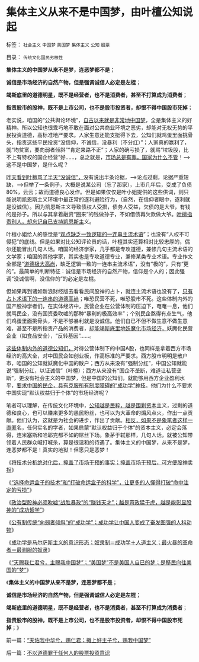 # 集体主义从来不是中国梦，由叶檀公知说起

标签： `社会主义` `中国梦` `美国梦` `集体主义` `公知` `股票` 

目录： `传统文化国民劣根性`



**集体主义的中国梦从来不是梦，连恶梦都不是**；

**诚信是市场经济的自然产物，但是强调诚信人必定是左棍**；

**竭斯底里的道德明星，既不是经营者，也不是消费者，甚至不打算成为消费者**；

**指责股市的股神，既不是上市公司，也不是股市投资者，却恨不得中国股市死掉**；

老实说，咱国的“公共舆论环境”，[自古以来就是非常地中国梦](../../../2013/4/25/成功学的“向弱者倾斜”的中国梦.md)，全是集体主义的好精神。所以公知也很乖巧地不敢在面对公共商业环境之恶劣，却能对无权无势的平民投资道德，高标准地严要求。人家生意还能支挺得下去，公知们就鸡蛋里面挑骨头，指责这些平民投资“没信仰，不诚信，没暴利（不分红）”；人家真的赢利了，就“均贫富，要向弱者倾斜”“肯定来路不正”；人家的确亏损了，就骂“垃圾股，比不上有特权的国企经营”好……，总之就是，[市场总是有罪，国家为什么不管](../../../2011/8/15/胡乱批评政府的国民劣根性.md)！——>这不是中国梦，是什么呢？

[昨天看到叶檀骂了半天“没诚信”，](../../../2013/4/25/用QF2机构“拉动A股”是错误的货币政策，兼谈叶檀.md)没有说出半条论据，——>论点过剩，论据严重短缺，——>但举了一条例子，大概是说某公司（忘了那家），上市几年后，变成了负债80%，云云；故而道德良心发作。但是如果仅仅是叶小姐提供的这些供词，则只能说明凯恩斯主义环境中最正常的逐利避险行为，（自然，在信仰者眼中，逐利就是没诚信）。因为凯恩斯主义导致债权人受损，债务人受益，欠债的是大爷，有钱的是孙子。所以与其拿着融资“圈来”的钱做孙子，不如借债再欠款做大爷。[叶檀指责别人，却忘记自已支持凯恩斯主](../../../2013/4/12/如果凯恩斯主义是错的，中国将比日本惨得太多了.md)义。

叶檀小姐给人的感觉是“[观点缺乏一致逻辑的一连串主流术语](../../../2011/1/28/缺乏逻辑能力可能是脑残综合症的典型症状.md)”；也没有“人权不可侵犯”的底线。但是如果对比公知评论员的话，叶檀其实还算相对比较忠厚的，偶尔还能冒出几句人话。咱国的经济学家，几乎都是专攻道德，兼修几句主流术语的文学家；咱国的其他学家，其实也是专攻道德专业，兼修某类专业术语。专业作文全部是“[道德极大高尚](../../../2010/9/2/疯神演义：最根本的市场“道德”.md)，缺乏逻辑一致的一连串主流术语”，没有“极的”，只有“更的”。最简单的判断特征：诚信是市场经济的自然产物，信仰是个人的；因此强调“没诚信啊，没信仰的”的必定是左棍。

但如果再到诸如新浪财经版去看看民间股神的占卜，就连主流术语也没有了，[只有占卜术语下的一连串的道德高尚](../../../2011/12/28/季节性股神现象：算命神棍和股神半仙.md)；唯恐民营不死，唯恐股市不死。这些体制内外的国产股神学者们，在实体经济中，民营企业在公营体制的压迫下，奄奄一息，他们就骂民企，没有国资委吹嘘的那种“暴利的极高效率”；个别民企熬得有点生气，他们鸡蛋里面挑骨头，不是不够暴利就是没诚信。他们自已不但不做生意不做生意难，甚至不是所指责产品的消费者，[却能竭斯底里地妖魔化市场经济，](../../../2011/6/18/食品安全有成本，不可以无限索求.md)妖魔化民营企业（如食品安全），“反转基因”……。

[这些体制内外的道德公知们，](../../../2011/5/18/否定市场的五毛股神信仰什么？.md)对待公营体制下的中国A股，也同样是拿着西方市场经济的高大全，对中国民企如创业板，作高标准的严要求。西方股市明明是散户市，咱国的公知就妖魔化中国的散户；西方从来没有“强制分红”，中国公知就能说“强制分红，以证诚信”（叶檀）；西方从来没有“国企不垄断，难道让私营垄断”，更没有社会主义的中国梦，但是中国的公知们，就能够用西方企业盈利水平，[要求中国的民企，具有克服所有制度障碍的“成功学”神技](../../../2013/4/25/“成功学”培养奋发图强的人科动物.md)。他们为什么不要求中国实现“默认权益归于个体”的市场经济呢？

笔者可以理解，在传统文化环境中，[公知越是民粹，越是围剿资本](../../../2013/4/1/短缺导致“改革，革命”的必要，民粹统治者却围剿资本主义异端！.md)主义，过剩的道德和良心，也可以赚来更多的愚民粉丝，也可以为大革命的煽风点火，作出一点贡献。他们认为，这就是为社会的进步，作出了贡献。[相反，如果不是象笔者这样一直匿](../../../2013/4/3/木异于林未必秀，人民群众必欲毁之.md)名，任何实名的学者，如果启蒙“默认权益归于个体”的资本主义，必定会落得，连米塞斯和哈耶克都不如的屌丝下场。象茅于轼那样，几句人话，就被公知带领着人民群众喊打喊杀，算是很温和的待遇了。集体主义的中国梦，从来不是梦，连恶梦都不是！真实的地狱！但愿只是恶梦！

《[将技术分析绝对化后，掩盖了市场干预的事实；掩盖市场干预后，可方便股神卖拐](../../../2012/1/6/技术分析绝对化的政治意义和股神的奋斗.md)》

《[“选择命运盒子的技术”和“打破命运盒子的科学”，让更多的人懂得打破“命中注定的亏损”](../../../2012/1/7/“选择命运盒子的技术”和“打破命运盒子的科学”.md)》

《[政治型股神必须吹嘘“战胜暴政”的“赚钱天才”；越是苛政猛于虎，越是能彰显股神的“成功哲学”](../../../2013/4/24/为什么股民赚不到钱？股神却赚盘满钵满？.md)》

《[公有制传统“向弱者倾斜”的“成功学”；成功学让中国人变成了奋发图强的人科动物](../../../2013/4/25/“成功学”培养奋发图强的人科动物.md)》

《[成功学是马尔萨斯主义的意识形态；奴隶制＝成功学＋人道主义；最火暴的革命者＝最驯服的奴隶](../../../2013/4/25/成功学的“向弱者倾斜”的中国梦.md)》

《[“天赐我仁君兮，主赐我中国梦”；“美国梦”不是美国人自已的梦；是移民向往美国的“梦”](../../../2013/4/26/“天佑我中华兮，赐仁君；摊上好主子兮，赐我中国梦”.md)》

《**集体主义的中国梦从来不是梦，连恶梦都不是**；

**诚信是市场经济的自然产物，但是强调诚信人必定是左棍**；

**竭斯底里的道德明星，既不是经营者，也不是消费者，甚至不打算成为消费者**；

**指责股市的股神，既不是上市公司，也不是股市投资者，却恨不得中国股市死掉**；》

前一篇：[“天佑我中华兮，赐仁君；摊上好主子兮，赐我中国梦”](../../../2013/4/26/“天佑我中华兮，赐仁君；摊上好主子兮，赐我中国梦”.md)

后一篇：[不以道德罪于任何人的股票投资意识](../../../2013/4/26/不以道德罪于任何人的股票投资意识.md)
